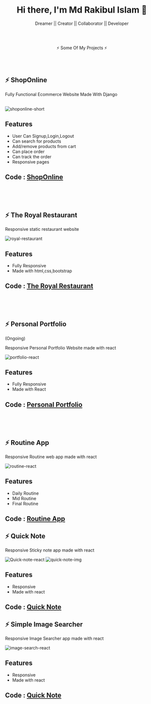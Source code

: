 <h1 align="center">
Hi there, I'm Md Rakibul Islam 👋
</h1>

<p align="center">
Dreamer || Creator || Collaborator || Developer

</p>

<br>
<br>
<p align="center">
⚡ Some Of My Projects ⚡
</p>

<br>
<br>


## ⚡ ShopOnline

Fully Functional Ecommerce Website Made With Django
<br>
<br>


![shoponline-short](https://user-images.githubusercontent.com/50355854/127045715-52b29d83-3940-4db7-9135-ee69de35e082.gif)

## Features

- User Can Signup,Login,Logout
- Can search for products
- Add/remove products from cart
- Can place order
- Can track the order
- Responsive pages

## Code : [ShopOnline](https://github.com/rak1b/ShopOnline/tree/master/Django/ShopOnline)

<br>
<br>
<br>


## ⚡ The Royal Restaurant

Responsive static restaurant website
<br>


![royal-restaurant](https://user-images.githubusercontent.com/50355854/127050751-4ba7013b-2403-4adf-9d14-51776c6b76ce.gif)

## Features

- Fully Responsive
- Made with html,css,bootstrap

## Code : [The Royal Restaurant](https://github.com/rak1b/The-Royal-Restaurant)

<br>
<br>
<br>


## ⚡ Personal Portfolio 
<p>(Ongoing)</p>
Responsive Personal Portfolio Website made with react
<br>



![portfolio-react](https://user-images.githubusercontent.com/50355854/127055906-7c88a00d-0e21-40c0-89f9-7e4039a066ce.gif)


## Features

- Fully Responsive
- Made with React

## Code : [Personal Portfolio ](https://github.com/rak1b/)


<br>
<br>
<br>


## ⚡ Routine App
Responsive Routine web app made with react
<br>



![routine-react](https://user-images.githubusercontent.com/50355854/127056381-3dcd436a-b741-4100-b85b-3f844f1c904a.gif)



## Features

- Daily Routine
- Mid Routine
- Final Routine

## Code : [Routine App](https://github.com/rak1b/)


## ⚡ Quick Note
Responsive Sticky note app made with react
<br>



![Quick-note-react](https://user-images.githubusercontent.com/50355854/127058384-a4974c56-3ce1-4998-95bb-47ae4cd201d2.gif)
![quick-note-img](https://user-images.githubusercontent.com/50355854/127058595-e9dc6d61-73c6-4f45-8c0f-b80c79f0b6cc.PNG)


## Features

- Responsive
- Made with react

## Code : [Quick Note](https://github.com/rak1b/)


## ⚡ Simple Image Searcher
Responsive Image Searcher app made with react
<br>



![image-search-react](https://user-images.githubusercontent.com/50355854/127059180-9f05ed2d-0265-411e-8096-7764b019e8b2.gif)

## Features

- Responsive
- Made with react

## Code : [Quick Note](https://github.com/rak1b/)


